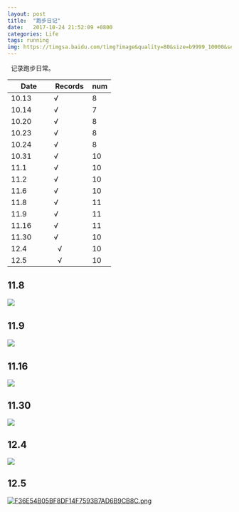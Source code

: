 ```yaml
---
layout: post
title:  "跑步日记"
date:   2017-10-24 21:52:09 +0800
categories: Life
tags: running
img: https://timgsa.baidu.com/timg?image&quality=80&size=b9999_10000&sec=1510248660879&di=6544a59070ecdef17d15153aa5e2452c&imgtype=0&src=http%3A%2F%2Fpic7.qiyipic.com%2Fdianying%2F20130221%2F625a7a62c7854e48b625b7b40d52c8e6.jpg
---
```

 
记录跑步日常。  
  






| Date          | Records         |num    |
| ------------- |-------------    | ----- |
| 10.13         |   √             | 8     |
| 10.14         |   √             | 7     |
| 10.20         |   √             | 8     |
| 10.23         |   √             | 8     |
| 10.24         |   √             | 8     |
| 10.31         |   √             | 10    |
| 11.1          |   √             | 10    |
| 11.2          |   √             | 10    |
| 11.6          |   √             | 10    |
| 11.8          |   √             | 11    |
| 11.9          |   √             | 11    |
| 11.16         |   √             | 11    |
| 11.30         |   √             | 10    |
| 12.4          |   √             | 10    |
| 12.5          |   √             | 10    |

 
 
 
 
 
 
## 11.8

![](https://i.loli.net/2017/11/09/5a04662709b0e.jpg)
 
## 11.9

![](https://i.loli.net/2017/11/09/5a04662d39261.jpg)
 
## 11.16
![](https://i.loli.net/2017/12/09/5a2b7004279b6.png)

## 11.30
![](https://i.loli.net/2017/12/09/5a2b7024517c4.png)

## 12.4

![](https://i.loli.net/2017/12/09/5a2b7049f4195.png)

## 12.5
[![F36E54B05BF8DF14F7593B7AD6B9CB8C.png](https://i.loli.net/2017/12/09/5a2b707d1a0cc.png)](https://i.loli.net/2017/12/09/5a2b707d1a0cc.png)
